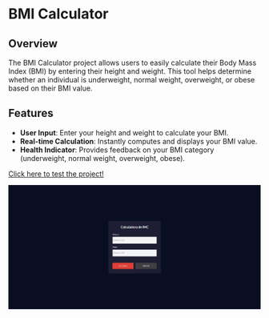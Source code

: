 # BMI Calculator

## Overview
The BMI Calculator project allows users to easily calculate their Body Mass Index (BMI) by entering their height and weight. This tool helps determine whether an individual is underweight, normal weight, overweight, or obese based on their BMI value.

## Features
- **User Input**: Enter your height and weight to calculate your BMI.
- **Real-time Calculation**: Instantly computes and displays your BMI value.
- **Health Indicator**: Provides feedback on your BMI category (underweight, normal weight, overweight, obese).

<a href="https://vinicius-rodriguess.github.io/BMI-Calculator/" target="_blank">Click here to test the project!</a>
<p></p>
<img src="./src/img/page.png"/>
